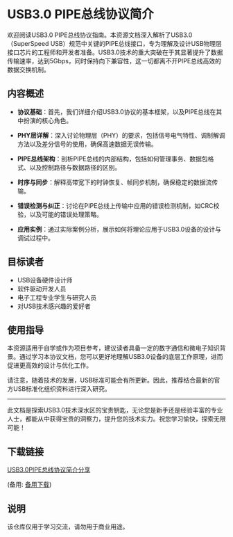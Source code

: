 # USB3.0 PIPE总线协议简介

欢迎阅读USB3.0 PIPE总线协议指南。本资源文档深入解析了USB3.0（SuperSpeed USB）规范中关键的PIPE总线接口，专为理解及设计USB物理层接口芯片的工程师和开发者准备。USB3.0技术的重大突破在于其显著提升了数据传输速率，达到5Gbps，同时保持向下兼容性，这一切都离不开PIPE总线高效的数据交换机制。

## 内容概述

- **协议基础**：首先，我们详细介绍USB3.0协议的基本框架，以及PIPE总线在其中扮演的核心角色。
  
- **PHY层详解**：深入讨论物理层（PHY）的要求，包括信号电气特性、调制解调方法以及差分信号的使用，确保高速数据无误传输。

- **PIPE总线架构**：剖析PIPE总线的内部结构，包括如何管理事务、数据包格式、以及控制路径与数据路径的区别。

- **时序与同步**：解释高带宽下的时钟恢复、帧同步机制，确保稳定的数据流传输。

- **错误检测与纠正**：讨论在PIPE总线上传输中应用的错误检测机制，如CRC校验，以及可能的错误处理策略。

- **应用实例**：通过实际案例分析，展示如何将理论应用于USB3.0设备的设计与调试过程中。

## 目标读者

- USB设备硬件设计师
- 软件驱动开发人员
- 电子工程专业学生与研究人员
- 对USB技术感兴趣的爱好者

## 使用指导

本资源适用于自学或作为项目参考，建议读者具备一定的数字通信和微电子知识背景。通过学习本协议文档，您可以更好地理解USB3.0设备的底层工作原理，进而促进更高效的设计与优化工作。

请注意，随着技术的发展，USB标准可能会有所更新。因此，推荐结合最新的官方USB标准化组织资料进行深入研究。

---

此文档是探索USB3.0技术深水区的宝贵钥匙，无论您是新手还是经验丰富的专业人士，都能从中获得宝贵的洞察力，提升您的技术实力。祝您学习愉快，探索无限可能！

## 下载链接
[USB3.0PIPE总线协议简介分享](https://pan.quark.cn/s/89ac64abac99) 

(备用: [备用下载](https://pan.baidu.com/s/1VpsdPEK9B0UDyL51N-Kl6w?pwd=1234))

## 说明

该仓库仅用于学习交流，请勿用于商业用途。
